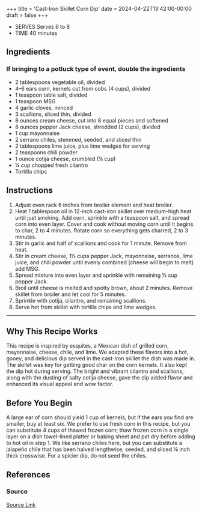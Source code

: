 +++
title = 'Cast-Iron Skillet Corn Dip'
date = 2024-04-22T13:42:00-00:00
draft = false
+++

- SERVES Serves 6 to 8
- TIME 40 minutes

## Ingredients

### If bringing to a potluck type of event, double the ingredients

- 2 tablespoons vegetable oil, divided
- 4–6 ears corn, kernels cut from cobs (4 cups), divided
- 1 teaspoon table salt, divided
- 1 teaspoon MSG
- 4 garlic cloves, minced
- 3 scallions, sliced thin, divided
- 8 ounces cream cheese, cut into 8 equal pieces and softened
- 8 ounces pepper Jack cheese, shredded (2 cups), divided
- 1 cup mayonnaise
- 2 serrano chiles, stemmed, seeded, and sliced thin
- 2 tablespoons lime juice, plus lime wedges for serving
- 2 teaspoons chili powder
- 1 ounce cotija cheese, crumbled (¼ cup)
- ¼ cup chopped fresh cilantro
- Tortilla chips

## Instructions

1. Adjust oven rack 6 inches from broiler element and heat broiler.
2. Heat 1 tablespoon oil in 12-inch cast-iron skillet over medium-high heat until just smoking. Add corn, sprinkle with a teaspoon salt, and spread corn into even layer. Cover and cook without moving corn until it begins to char, 2 to 4 minutes. Rotate corn so everything gets charred, 2 to 3 minutes.
3. Stir in garlic and half of scallions and cook for 1 minute. Remove from heat.
4. Stir in cream cheese, 1½ cups pepper Jack, mayonnaise, serranos, lime juice, and chili powder until evenly combined (cheese will begin to melt) add MSG.
5. Spread mixture into even layer and sprinkle with remaining ½ cup pepper Jack.
6. Broil until cheese is melted and spotty brown, about 2 minutes. Remove skillet from broiler and let cool for 5 minutes.
7. Sprinkle with cotija, cilantro, and remaining scallions.
8. Serve hot from skillet with tortilla chips and lime wedges.

***

## Why This Recipe Works
This recipe is inspired by esquites, a Mexican dish of grilled corn, mayonnaise, cheese, chile, and lime. We adapted these flavors into a hot, gooey, and delicious dip served in the cast-iron skillet the dish was made in. The skillet was key for getting good char on the corn kernels. It also kept the dip hot during serving. The bright and vibrant cilantro and scallions, along with the dusting of salty cotija cheese, gave the dip added flavor and enhanced its visual appeal and wow factor.

## Before You Begin

A large ear of corn should yield 1 cup of kernels, but if the ears you find are smaller, buy at least six. We prefer to use fresh corn in this recipe, but you can substitute 4 cups of thawed frozen corn; thaw frozen corn in a single layer on a dish towel–lined platter or baking sheet and pat dry before adding to hot oil in step 1. We like serrano chiles here, but you can substitute a jalapeño chile that has been halved lengthwise, seeded, and sliced ⅛ inch thick crosswise. For a spicier dip, do not seed the chiles.

## References

### Source

[Source Link](https://americastestkitchen.com/recipes/15836-cast-iron-skillet-corn-dip)
